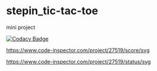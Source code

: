 # stepin_tic-tac-toe
mini project

[![Codacy Badge](https://app.codacy.com/project/badge/Grade/cdd99553333c4901ae182c5996a2d16b)](https://www.codacy.com/gh/Rangayaswanth/stepin_tic-tac-toe/dashboard?utm_source=github.com&amp;utm_medium=referral&amp;utm_content=Rangayaswanth/stepin_tic-tac-toe&amp;utm_campaign=Badge_Grade)


https://www.code-inspector.com/project/27519/score/svg


https://www.code-inspector.com/project/27519/status/svg

